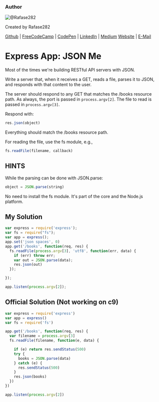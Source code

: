 ### Author

![@Rafase282](https://avatars0.githubusercontent.com/Rafase282?&s=128)

Created by Rafase282

[Github](https://github.com/Rafase282) | [FreeCodeCamp](http://www.freecodecamp.com/rafase282) | [CodePen](http://codepen.io/Rafase282/) | [LinkedIn](https://www.linkedin.com/in/rafase282) | [Medium](https://medium.com/@Rafase282) [Website](https://rafase282.github.io/) | [E-Mail](mailto:rafase282@gmail.com)

# Express App: JSON Me

Most of the times we're building RESTful API servers with JSON.

Write a server that, when it receives a GET, reads a file, parses it to JSON, and responds with that content to the user.

The server should respond to any GET that matches the /books resource path. As always, the port is passed in `process.argv[2]`. The file to read is passed in `process.argv[3]`.

Respond with:

```javascript
res.json(object)
```

Everything should match the /books resource path.

For reading the file, use the fs module, e.g.,

```javascript
fs.readFile(filename, callback)
```

## HINTS

While the parsing can be done with JSON.parse:

```javascript
object = JSON.parse(string)
```

No need to install the fs module. It's part of the core and the Node.js platform.

## My Solution

```javascript
var express = require('express');
var fs = require("fs");
var app = express();
app.set('json spaces', 0)
app.get('/books', function(req, res) {
  fs.readFile(process.argv[3], 'utf8', function(err, data) {
    if (err) throw err;
    var out = JSON.parse(data);
    res.json(out)
  });

});

app.listen(process.argv[2]);
```

## Official Solution (Not working on c9)

```javascript
var express = require('express')
var app = express()
var fs = require('fs')

app.get('/books', function(req, res) {
  var filename = process.argv[3]
  fs.readFile(filename, function(e, data) {

    if (e) return res.sendStatus(500)
    try {
      books = JSON.parse(data)
    } catch (e) {
      res.sendStatus(500)
    }
    res.json(books)
  })
})

app.listen(process.argv[2])
```

